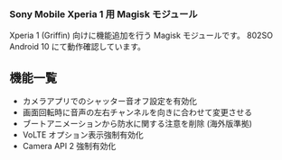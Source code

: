 ### Sony Mobile Xperia 1 用 Magisk モジュール

Xperia 1 (Griffin) 向けに機能追加を行う Magisk モジュールです。
802SO Android 10 にて動作確認しています。

## 機能一覧
- カメラアプリでのシャッター音オフ設定を有効化
- 画面回転時に音声の左右チャンネルを向きに合わせて変更させる
- ブートアニメーションから防水に関する注意を削除 (海外版準拠)
- VoLTE オプション表示強制有効化
- Camera API 2 強制有効化